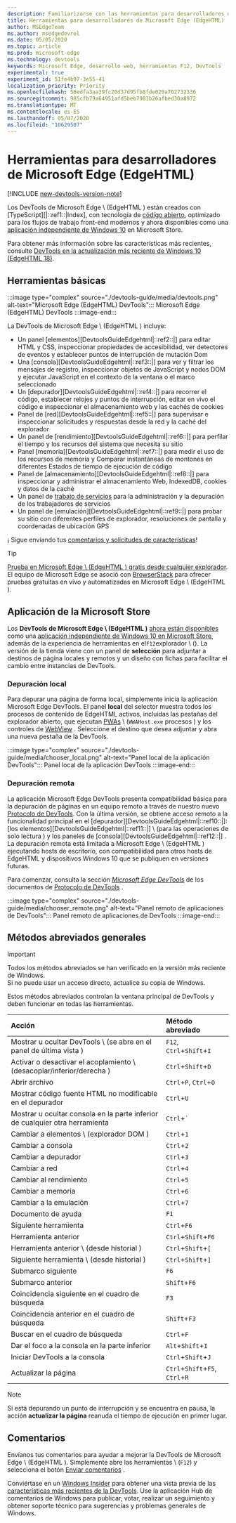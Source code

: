 ```yaml
---
description: Familiarizarse con las herramientas para desarrolladores de Microsoft Edge (EdgeHTML)
title: Herramientas para desarrolladores de Microsoft Edge (EdgeHTML)
author: MSEdgeTeam
ms.author: msedgedevrel
ms.date: 05/05/2020
ms.topic: article
ms.prod: microsoft-edge
ms.technology: devtools
keywords: Microsoft Edge, desarrollo web, herramientas F12, DevTools
experimental: true
experiment_id: 51fe4b97-3e55-41
localization_priority: Priority
ms.openlocfilehash: 56edfa3aa39fc20d37d95fb8fde029a702732336
ms.sourcegitcommit: 985cfb79a64951afd5beb7981b26afbed30a8972
ms.translationtype: MT
ms.contentlocale: es-ES
ms.lasthandoff: 05/07/2020
ms.locfileid: "10629507"
---
```

# Herramientas para desarrolladores de Microsoft Edge (EdgeHTML)  

[!INCLUDE [new-devtools-version-note](includes/new-devtools-version-note.md)]  

Los DevTools de Microsoft Edge \ (EdgeHTML \) están creados con [TypeScript][|::ref1::|Index], con tecnología de [código abierto][GithubMicrosoftChakracore], optimizado para los flujos de trabajo front-end modernos y ahora disponibles como una [aplicación independiente de Windows 10][MicrosoftStoreEdgeDevtoolsPreview] en Microsoft Store.  

Para obtener más información sobre las características más recientes, consulte [DevTools en la actualización más reciente de Windows 10 (EdgeHTML 18)][DevtoolsGuideEdgehtmlWhatsnew].  

## Herramientas básicas  

:::image type="complex" source="./devtools-guide/media/devtools.png" alt-text="Microsoft Edge (EdgeHTML) DevTools":::
   Microsoft Edge (EdgeHTML) DevTools
:::image-end:::

<!--![Microsoft Edge \(EdgeHTML\) DevTools][ImageDevtoolsEdgehtml]  -->  

La DevTools de Microsoft Edge \ (EdgeHTML \) incluye:  

*   Un panel [elementos][DevtoolsGuideEdgehtml|::ref2::|] para editar HTML y CSS, inspeccionar propiedades de accesibilidad, ver detectores de eventos y establecer puntos de interrupción de mutación Dom  
*   Una [consola][DevtoolsGuideEdgehtml|::ref3::|] para ver y filtrar los mensajes de registro, inspeccionar objetos de JavaScript y nodos DOM y ejecutar JavaScript en el contexto de la ventana o el marco seleccionado  
*   Un [depurador][DevtoolsGuideEdgehtml|::ref4::|] para recorrer el código, establecer relojes y puntos de interrupción, editar en vivo el código e inspeccionar el almacenamiento web y las cachés de cookies  
*   Panel de [red][DevtoolsGuideEdgehtml|::ref5::|] para supervisar e inspeccionar solicitudes y respuestas desde la red y la caché del explorador  
*   Un panel de [rendimiento][DevtoolsGuideEdgehtml|::ref6::|] para perfilar el tiempo y los recursos del sistema que necesita su sitio  
*   Panel [memoria][DevtoolsGuideEdgehtml|::ref7::|] para medir el uso de los recursos de memoria y Comparar instantáneas de montones en diferentes Estados de tiempo de ejecución de código  
*   Panel de [almacenamiento][DevtoolsGuideEdgehtml|::ref8::|] para inspeccionar y administrar el almacenamiento Web, IndexedDB, cookies y datos de la caché  
*   Un panel de [trabajo de servicios][DevtoolsGuideEdgehtmlServiceworkers] para la administración y la depuración de los trabajadores de servicios  
*   Un panel de [emulación][DevtoolsGuideEdgehtml|::ref9::|] para probar su sitio con diferentes perfiles de explorador, resoluciones de pantalla y coordenadas de ubicación GPS  

¡ Sigue enviando tus [comentarios y solicitudes de características](#feedback)!  

> [!TIP]
> [Prueba en Microsoft Edge \ (EdgeHTML \) gratis desde cualquier explorador][BrowserstackEdgehtml].  
> El equipo de Microsoft Edge se asoció con [BrowserStack][BrowserstackEdgehtml] para ofrecer pruebas gratuitas en vivo y automatizadas en Microsoft Edge \ (EdgeHTML \).  

## Aplicación de la Microsoft Store  

Los **DevTools de Microsoft Edge \ (EdgeHTML \)** [ahora están disponibles][DevtoolsGuideEdgehtmlWhatsnew] como una [aplicación independiente de Windows 10 en Microsoft Store][MicrosoftStoreEdgeDevtoolsPreview], además de la experiencia de herramientas en el`F12`explorador \ (\).  La versión de la tienda viene con un panel de **selección** para adjuntar a destinos de página locales y remotos y un diseño con fichas para facilitar el cambio entre instancias de DevTools.  

### Depuración local  

Para depurar una página de forma local, simplemente inicia la aplicación Microsoft Edge DevTools.  El panel **local** del selector muestra todos los procesos de contenido de EdgeHTML activos, incluidas las pestañas del explorador abierto, que ejecutan [PWAs][PwasEdgehtmlIndex] \ (`WWAHost.exe` procesos \) y los controles de [WebView][HostingWebview] .  Seleccione el destino que desea adjuntar y abra una nueva pestaña de la DevTools.  

:::image type="complex" source="./devtools-guide/media/chooser_local.png" alt-text="Panel local de la aplicación DevTools":::
   Panel local de la aplicación DevTools
:::image-end:::

<!--![DevTools app Local panel][ImageDevtoolsGuideEdgehtmlChooselocal]  -->  

### Depuración remota  

La aplicación Microsoft Edge DevTools presenta compatibilidad básica para la depuración de páginas en un equipo remoto a través de nuestro nuevo [Protocolo de DevTools][DevtoolsProtocolEdgehtmlIndex].  Con la última versión, se obtiene acceso remoto a la funcionalidad principal en el [depurador][DevtoolsGuideEdgehtml|::ref10::|]: [los elementos][DevtoolsGuideEdgehtml|::ref11::|] \ (para las operaciones de solo lectura \) y los paneles de [consola][DevtoolsGuideEdgehtml|::ref12::|] .  La depuración remota está limitada a Microsoft Edge \ (EdgeHTML \) ejecutando hosts de escritorio, con compatibilidad para otros hosts de EdgeHTML y dispositivos Windows 10 que se publiquen en versiones futuras.  

Para comenzar, consulta la sección [*Microsoft Edge DevTools*][DevtoolsProtocolEdgehtmlClientsEdgePreview] de los documentos de [Protocolo de DevTools][DevtoolsProtocolEdgehtmlIndex] .  

:::image type="complex" source="./devtools-guide/media/chooser_remote.png" alt-text="Panel remoto de aplicaciones de DevTools":::
   Panel remoto de aplicaciones de DevTools
:::image-end:::

<!--![DevTools app Remote panel][ImageDevtoolsGuideEdgehtmlRemote]  -->  

## Métodos abreviados generales  

> [!IMPORTANT]
> Todos los métodos abreviados se han verificado en la versión más reciente de Windows.  
> Si no puede usar un acceso directo, actualice su copia de Windows.  

Estos métodos abreviados controlan la ventana principal de DevTools y deben funcionar en todas las herramientas.  

| Acción | Método abreviado |  
|:--- |:--- |  
| Mostrar u ocultar DevTools \ (se abre en el panel de última vista \) | `F12`, `Ctrl`+`Shift`+`I` |  
| Activar o desactivar el acoplamiento \ (desacoplar/inferior/derecha \) | `Ctrl`+`Shift`+`D` |  
| Abrir archivo | `Ctrl`+`P`, `Ctrl`+`O` |  
| Mostrar código fuente HTML no modificable en el depurador | `Ctrl`+`U` |  
| Mostrar u ocultar consola en la parte inferior de cualquier otra herramienta  | `Ctrl`+`` ` `` |  
| Cambiar a elementos \ (explorador DOM \) | `Ctrl`+`1` |  
| Cambiar a consola |  `Ctrl`+`2` |  
| Cambiar a depurador | `Ctrl`+`3` |  
| Cambiar a red | `Ctrl`+`4` |  
| Cambiar al rendimiento | `Ctrl`+`5` |  
| Cambiar a memoria | `Ctrl`+`6` |  
| Cambiar a la emulación | `Ctrl`+`7` |  
| Documento de ayuda | `F1` |  
| Siguiente herramienta | `Ctrl`+`F6` |  
| Herramienta anterior | `Ctrl`+`Shift`+`F6` |  
| Herramienta anterior \ (desde historial \) | `Ctrl`+`Shift`+`[` |  
| Siguiente herramienta \ (desde historial \) | `Ctrl`+`Shift`+`]` |  
| Submarco siguiente | `F6` |  
| Submarco anterior | `Shift`+`F6` |  
| Coincidencia siguiente en el cuadro de búsqueda | `F3` |  
| Coincidencia anterior en el cuadro de búsqueda | `Shift`+`F3` |  
| Buscar en el cuadro de búsqueda | `Ctrl`+`F` |  
| Dar el foco a la consola en la parte inferior | `Alt`+`Shift`+`I` |  
| Iniciar DevTools a la consola | `Ctrl`+`Shift`+`J` |  
| Actualizar la página | `Ctrl`+`Shift`+`F5`, `Ctrl`+`R` |  

> [!NOTE]
> Si está depurando un punto de interrupción y se encuentra en pausa, la acción **actualizar la página** reanuda el tiempo de ejecución en primer lugar.  

## Comentarios  

Envíanos tus comentarios para ayudar a mejorar la DevTools de Microsoft Edge \ (EdgeHTML \).  Simplemente abre las herramientas \ (`F12`\) y selecciona el botón [Enviar comentarios](#microsoft-edge-edgehtml-developer-tools) .  

Conviértase en un [Windows Insider][WindowsInsiderProgram] para obtener una vista previa de las [características más recientes de la DevTools][DevtoolsGuideEdgehtmlWhatsnew].  Use la aplicación Hub de comentarios de Windows para publicar, votar, realizar un seguimiento y obtener soporte técnico para sugerencias y problemas generales de Windows.  

<!-- image links  -->  

<!--[ImageDevtoolsEdgehtml]: /microsoft-edge/devtools-guide/media/devtools.png "Microsoft Edge (EdgeHTML) DevTools"  -->  
<!--[ImageDevtoolsGuideEdgehtmlChooselocal]: /microsoft-edge/devtools-guide/media/chooser_local.png "DevTools app Local panel"  -->  
<!--[ImageDevtoolsGuideEdgehtmlRemote]: /microsoft-edge/devtools-guide/media/chooser_remote.png "DevTools app Remote panel"  -->  

<!-- links  -->  

[DevtoolsGuideEdgehtmlConsole]: /microsoft-edge/devtools-guide/console "Sola"  
[DevtoolsGuideEdgehtmlDebugger]: /microsoft-edge/devtools-guide/debugger "Depurador"  
[DevtoolsGuideEdgehtmlElements]: /microsoft-edge/devtools-guide/elements "Elementos"  
[DevtoolsGuideEdgehtmlEmulation]: /microsoft-edge/devtools-guide/emulation "Emulación"  
[DevtoolsGuideEdgehtmlMemory]: /microsoft-edge/devtools-guide/memory "Memoria"  
[DevtoolsGuideEdgehtmlNetwork]: /microsoft-edge/devtools-guide/network "Red"  
[DevtoolsGuideEdgehtmlPerformance]: /microsoft-edge/devtools-guide/performance "Comportamiento"  
[DevtoolsGuideEdgehtmlServiceworkers]: /microsoft-edge/devtools-guide/service-workers "Trabajadores de servicio"  
[DevtoolsGuideEdgehtmlStorage]: /microsoft-edge/devtools-guide/storage "Storage"  
[DevtoolsGuideEdgehtmlWhatsnew]: /microsoft-edge/devtools-guide/whats-new "DevTools en la actualización más reciente de Windows 10 (EdgeHTML 18)"  
[DevtoolsProtocolEdgehtmlIndex]: /microsoft-edge/devtools-protocol/index "Protocolo Microsoft Edge (EdgeHTML) DevTools"  
[DevtoolsProtocolEdgehtmlClientsEdgePreview]: /microsoft-edge/devtools-protocol/0.1/clients.md#microsoft-edge-devtools-preview "Microsoft Edge DevTools Preview-clientes de protocolo DevTools"  
[HostingWebview]: /microsoft-edge/hosting/webview "Vista de WebView (EdgeHTML) para aplicaciones de Windows 10"  
[PwasEdgehtmlIndex]: /microsoft-edge/progressive-web-apps-edgehtml/index "Aplicaciones web progresivas (EdgeHTML) en Windows"  

[MicrosoftStoreEdgeDevtoolsPreview]: https://www.microsoft.com/store/p/microsoft-edge-devtools-preview/9mzbfrmz0mnj "Vista previa de Microsoft Edge DevTools"  

[WindowsInsiderProgram]: https://insider.windows.com "Programa Windows Insider"  

[BrowserstackEdgehtml]: https://www.browserstack.com/test-on-microsoft-edge-browser "Prueba gratuita del explorador Microsoft Edge BrowserStack"  

[GithubMicrosoftChakracore]: https://github.com/Microsoft/ChakraCore "Microsoft/ChakraCore | GitHub"  

[TypeScriptIndex]: https://www.typescriptlang.org "Llena"  
